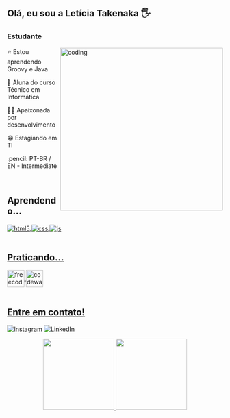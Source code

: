  ## Olá, eu sou a Letícia Takenaka 🖐️
<div>
 <h3 align="left">Estudante</h3>
 <a href="https://github.com/leticiatakenaka"><img align="right"alt="coding" width="380em" src="http://pa1.narvii.com/5958/ce23395a01aa30c93837f2150d9e8027e2103187_00.gif"></a>
</div>
<div>
 <p align="left">⭐ Estou aprendendo Groovy e Java</p> 
 <p align="left">📘 Aluna do curso Técnico em Informática</p>
 <p align="left">👩‍💻 Apaixonada por desenvolvimento</p>
 <p align="left">😁 Estagiando em TI</p>
 <p align="left">:pencil: PT-BR / EN - Intermediate</p>
 <br />
</div>

 ## Aprendendo...
 <div style="display: inline_block">
  <a href="https://github.com/leticiatakenaka"><img align="center" alt="html5" src="https://img.shields.io/badge/HTML5-E34F26?style=for-the-badge&logo=html5&logoColor=white" />
  <img align="center" alt="css" src="https://img.shields.io/badge/CSS3-1572B6?style=for-the-badge&logo=css3&logoColor=white" />
  <img align="center" alt="js" src="https://img.shields.io/badge/JavaScript-F7DF1E?style=for-the-badge&logo=javascript&logoColor=black" />
</div><br/>

 ## Praticando...
<div style="display: inline_block">
  <a href="https://www.codewars.com/users/leticiatakenaka">
  <img align="center"width="40em"alt="freecode"src="https://design-style-guide.freecodecamp.org/downloads/fcc_secondary_small.svg"/>
  <img align="center"width="40em"alt="codewars" src="https://www.codewars.com/packs/assets/logo-square-red-big-dark-text.2e091298.png"/>
</div><br/>

## Entre em contato!
[![Instagram](https://img.shields.io/badge/Instagram-E4405F?style=for-the-badge&logo=instagram&logoColor=white)](https://instagram.com/letakenaka)
[![LinkedIn](https://img.shields.io/badge/LinkedIn-0077B5?style=for-the-badge&logo=linkedin&logoColor=white)](https://www.linkedin.com/in/leticiatakenaka/)

<div align="center">
  <a href="https://github.com/leticiatakenaka">
  <img height="166em" src="https://github-readme-stats.vercel.app/api?username=leticiatakenaka&show_icons=true&theme=buefy&include_all_commits=true&count_private=true"/>
  <img height="166em" src="https://github-readme-stats.vercel.app/api/top-langs/?username=leticiatakenaka&layout=compact&langs_count=7&theme=buefy"/>
</div>
